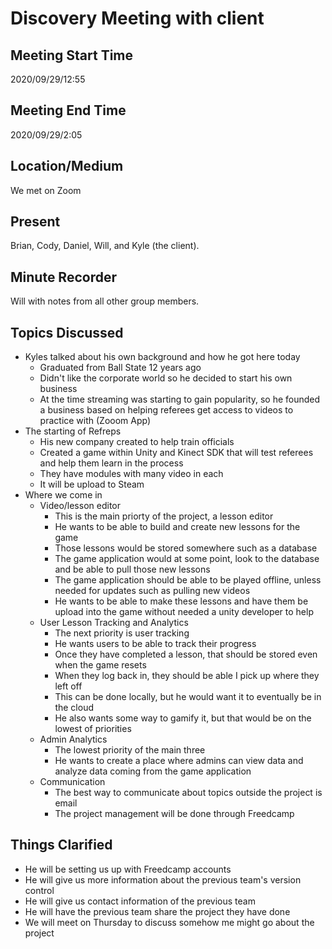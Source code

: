 # Discovery Meeting with client

## Meeting Start Time

2020/09/29/12:55

## Meeting End Time

2020/09/29/2:05

## Location/Medium

We met on Zoom

## Present

Brian, Cody, Daniel, Will, and Kyle (the client).

## Minute Recorder

Will with notes from all other group members.

## Topics Discussed
- Kyles talked about his own background and how he got here today
  - Graduated from Ball State 12 years ago
  - Didn't like the corporate world so he decided to start his own business
  - At the time streaming was starting to gain popularity, so he founded a business based on helping referees get access to videos to practice with (Zooom App)
- The starting of Refreps
  - His new company created to help train officials
  - Created a game within Unity and Kinect SDK that will test referees and help them learn in the process
  - They have modules with many video in each
  - It will be upload to Steam 
- Where we come in
  - Video/lesson editor
    - This is the main priorty of the project, a lesson editor
    - He wants to be able to build and create new lessons for the game
    - Those lessons would be stored somewhere such as a database
    - The game application would at some point, look to the database and be able to pull those new lessons
    - The game application should be able to be played offline, unless needed for updates such as pulling new videos
    - He wants to be able to make these lessons and have them be upload into the game without needed a unity developer to help
  - User Lesson Tracking and Analytics
    - The next priority is user tracking
    - He wants users to be able to track their progress
    - Once they have completed a lesson, that should be stored even when the game resets
    - When they log back in, they should be able I pick up where they left off
    - This can be done locally, but he would want it to eventually be in the cloud
    - He also wants some way to gamify it, but that would be on the lowest of priorities
  - Admin Analytics
    - The lowest priority of the main three
    - He wants to create a place where admins can view data and analyze data coming from the game application
  - Communication
    - The best way to communicate about topics outside the project is email
    - The project management will be done through Freedcamp

## Things Clarified
- He will be setting us up with Freedcamp accounts
- He will give us more information about the previous team's version control
- He will give us contact information of the previous team
- He will have the previous team share the project they have done
- We will meet on Thursday to discuss somehow me might go about the project
